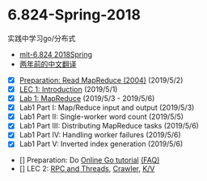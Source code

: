 # 6.824-Spring-2018
实践中学习go/分布式

- [mit-6.824 2018Spring](https://pdos.csail.mit.edu/6.824/schedule.html)
- [两年前的中文翻译](https://github.com/feixiao/Distributed-Systems)
- [x] [Preparation: Read MapReduce (2004)](http://blog.bizcloudsoft.com/wp-content/uploads/Google-MapReduce%E4%B8%AD%E6%96%87%E7%89%88_1.0.pdf) (2019/5/2)
- [x] [LEC 1: Introduction](https://pdos.csail.mit.edu/6.824/notes/l01.txt) (2019/5/1)
- [x] [Lab 1: MapReduce](https://pdos.csail.mit.edu/6.824/labs/lab-1.html) (2019/5/3 - 2019/5/6)
- [x] Lab1 Part I: Map/Reduce input and output (2019/5/3)
- [x] Lab1 Part II: Single-worker word count (2019/5/5)
- [x] Lab1 Part III: Distributing MapReduce tasks (2019/5/6)
- [x] Lab1 Part IV: Handling worker failures (2019/5/6)
- [x] Lab1 Part V: Inverted index generation (2019/5/6)
- [] Preparation: Do [Online Go tutorial](https://tour.golang.org/welcome/1) [(FAQ)](https://pdos.csail.mit.edu/6.824/papers/tour-faq.txt)
- []  LEC 2: [RPC and Threads](https://pdos.csail.mit.edu/6.824/notes/l-rpc.txt), [Crawler](https://pdos.csail.mit.edu/6.824/notes/crawler.go), [K/V](https://pdos.csail.mit.edu/6.824/notes/kv.go)
